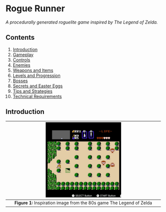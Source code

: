 # Rogue Runner
*A procedurally generated roguelite game inspired by The Legend of Zelda.*

## Contents

1. [Introduction](#introduction)
2. [Gameplay](#gameplay)
3. [Controls](#controls)
4. [Enemies](#enemies)
5. [Weapons and Items](#weapons-and-items)
6. [Levels and Progression](#levels-and-progression)
7. [Bosses](#bosses)
8. [Secrets and Easter Eggs](#secrets-and-easter-eggs)
9. [Tips and Strategies](#tips-and-strategies)
10. [Technical Requirements](#technical-requirements)

## Introduction


|<img src="media/tloz_sample0.png" alt="fig0" width="50%">|
|:---------------------------------------------------------------------:|
| **Figure 1:** Inspiration image from the 80s game The Legend of Zelda |